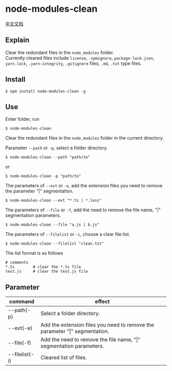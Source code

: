 # node-modules-clean

[中文文档](README-zh_CN.md)

## Explain
Clear the redundant files in the `node_modules` folder.   
Currently cleared files include `license`, `.npmignore`, `package-lock.json`, `yarn.lock`, `.yarn-integrity`, `.gitignore` files, `.md`, `.txt` type files.

## Install
```
$ npm install node-modules-clean -g 
```

## Use
Enter folder, run
```
$ node-modules-clean
```
Clear the redundant files in the `node_modules` folder in the current directory.

Parameter `--path` or `-p`, select a folder directory.
```
$ node-modules-clean --path "path/to"
```
or
```
$ node-modules-clean -p "path/to"
```

The parameters of `--ext` or `-e`, add the extension files you need to remove the parameter "|" segmentation.
```
$ node-modules-clean --ext "*.ts | *.less"
```

The parameters of `--file` or `-f`, add the need to remove the file name, "|" segmentation parameters.
```
$ node-modules-clean --file "a.js | b.js"
```

The parameters of `--filelist` or `-i`, choose a clear file list.
```
$ node-modules-clean --filelist "clean.txt"
```
The list format is as follows
```
# comments
*.ts        # clear the *.ts file
test.js     # clear the test.js file
```

## Parameter
| command | effect |
| ---     | ---    |
| --path(-p)     | Select a folder directory.                                                      |
| --ext(-e)      | Add the extension files you need to remove the parameter "&#124;" segmentation. |
| --file(-f)     | Add the need to remove the file name, "&#124;" segmentation parameters.         |
| --filelist(-i) | Cleared list of files.                                                          |